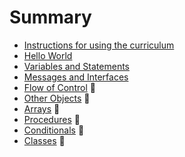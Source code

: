 # Summary

* [Instructions for using the curriculum](./INSTRUCTIONS.md)
* [Hello World](./chapter1/README.md)
* [Variables and Statements](./chapter2/README.md)
* [Messages and Interfaces](./chapter3/README.md)
* [Flow of Control](./chapter4/README.md) :construction:
* [Other Objects](./chapter5/README.md) :construction:
* [Arrays](./chapter6/README.md) :construction:
* [Procedures](./chapter7/README.md) :construction:
* [Conditionals](./chapter8/README.md) :construction:
* [Classes](./chapter9/README.md) :construction: